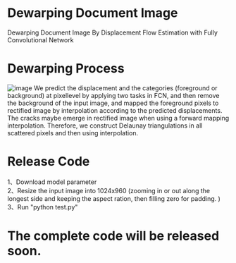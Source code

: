 # Dewarping Document Image
Dewarping Document Image By Displacement Flow Estimation with Fully Convolutional Network




# Dewarping Process
![image](https://github.com/gwxie/Dewarping-Document-Image-/blob/main/rectitify_image.jpg)
We predict the displacement and the categories (foreground or background) at pixellevel by applying two tasks in FCN, and then remove the background of the input
image, and mapped the foreground pixels to rectified image by interpolation according to the predicted displacements. The cracks maybe emerge in rectified image when using a forward mapping interpolation. Therefore, we construct Delaunay triangulations in all scattered pixels and then using interpolation.



# Release Code
1、Download model parameter  
2、Resize the input image into 1024x960 (zooming in or out along the longest side and keeping the aspect ration, then filling zero for padding. )  
3、Run "python test.py"  


# The complete code will be released soon.
